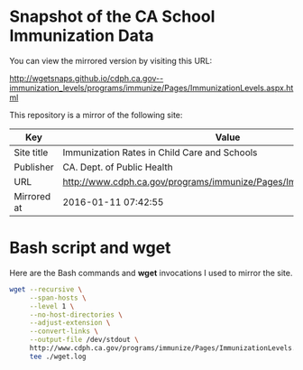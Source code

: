 
# Snapshot of the CA School Immunization Data 

You can view the mirrored version by visiting this URL:

http://wgetsnaps.github.io/cdph.ca.gov--immunization_levels/programs/immunize/Pages/ImmunizationLevels.aspx.html


This repository is a mirror of the following site:

|        Key         |                                 Value                                  |
|--------------------|------------------------------------------------------------------------|
| Site title         | Immunization Rates in Child Care and Schools                           |
| Publisher | CA. Dept. of Public Health                                             |
| URL                | http://www.cdph.ca.gov/programs/immunize/Pages/ImmunizationLevels.aspx |
| Mirrored at        | 2016-01-11 07:42:55                                                    |




# Bash script and wget

Here are the Bash commands and __wget__ invocations I used to mirror the site. 



~~~sh
wget --recursive \
     --span-hosts \
     --level 1 \
     --no-host-directories \
     --adjust-extension \
     --convert-links \
     --output-file /dev/stdout \
     http://www.cdph.ca.gov/programs/immunize/Pages/ImmunizationLevels.aspx |
     tee ./wget.log
~~~
